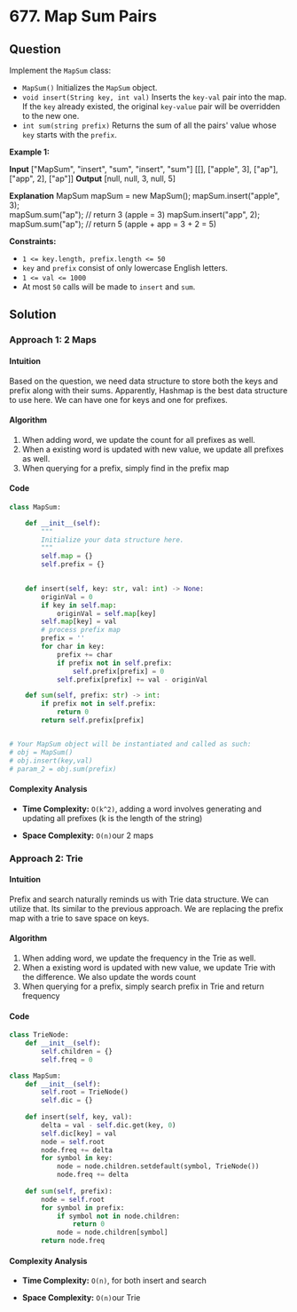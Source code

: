 
# 677. Map Sum Pairs

## Question

Implement the  `MapSum`  class:

- `MapSum()`  Initializes the `MapSum`  object.
- `void insert(String key, int val)`  Inserts the  `key-val`  pair into the map. If the  `key`  already existed, the original  `key-value`  pair will be overridden to the new one.
- `int sum(string prefix)`  Returns the sum of all the pairs' value whose  `key`  starts with the  `prefix`.

**Example 1:**

**Input**
["MapSum", "insert", "sum", "insert", "sum"]
[[], ["apple", 3], ["ap"], ["app", 2], ["ap"]]
**Output**
[null, null, 3, null, 5]

**Explanation**
MapSum mapSum = new MapSum();
mapSum.insert("apple", 3);  
mapSum.sum("ap");           // return 3 (apple = 3)
mapSum.insert("app", 2);
mapSum.sum("ap");           // return 5 (apple + app = 3 + 2 = 5)

**Constraints:**

- `1 <= key.length, prefix.length <= 50`
- `key`  and  `prefix`  consist of only lowercase English letters.
- `1 <= val <= 1000`
- At most  `50`  calls will be made to  `insert`  and  `sum`.

## Solution

### Approach 1: 2 Maps

#### Intuition

Based on the question, we need data structure to store both the keys and prefix along with their sums. Apparently, Hashmap is the best data structure to use here. We can have one for keys and one for prefixes.

#### Algorithm

1. When adding word, we update the count for all prefixes as well.
2. When a existing word is updated with new value, we update all prefixes as well.
3. When querying for a prefix, simply find in the prefix map

#### Code

```python
class MapSum:

    def __init__(self):
        """
        Initialize your data structure here.
        """
        self.map = {}
        self.prefix = {}
        

    def insert(self, key: str, val: int) -> None:
        originVal = 0
        if key in self.map:
            originVal = self.map[key]
        self.map[key] = val
        # process prefix map
        prefix = ''
        for char in key:
            prefix += char
            if prefix not in self.prefix:
                self.prefix[prefix] = 0
            self.prefix[prefix] += val - originVal

    def sum(self, prefix: str) -> int:
        if prefix not in self.prefix:
            return 0
        return self.prefix[prefix]


# Your MapSum object will be instantiated and called as such:
# obj = MapSum()
# obj.insert(key,val)
# param_2 = obj.sum(prefix)
```

#### Complexity Analysis

- **Time Complexity:**  `O(k^2)`, adding a word involves generating and updating all prefixes (k is the length of the string)

- **Space Complexity:**  `O(n)`our 2 maps

### Approach 2: Trie

#### Intuition

Prefix and search naturally reminds us with Trie data structure. We can utilize that.
Its similar to the previous approach. We are replacing the prefix map with a trie to save space on keys.

#### Algorithm

1. When adding word, we update the frequency in the Trie as well.
2. When a existing word is updated with new value, we update Trie with the difference. We also update the words count
3. When querying for a prefix, simply search prefix in Trie and return frequency

#### Code

```python
class TrieNode:
    def __init__(self):
        self.children = {}
        self.freq = 0

class MapSum:
    def __init__(self):
        self.root = TrieNode()
        self.dic = {}
        
    def insert(self, key, val):
        delta = val - self.dic.get(key, 0)
        self.dic[key] = val
        node = self.root
        node.freq += delta
        for symbol in key:
            node = node.children.setdefault(symbol, TrieNode())
            node.freq += delta
        
    def sum(self, prefix):
        node = self.root
        for symbol in prefix:
            if symbol not in node.children:
                return 0
            node = node.children[symbol]
        return node.freq
```

#### Complexity Analysis

- **Time Complexity:**  `O(n)`, for both insert and search

- **Space Complexity:**  `O(n)`our Trie

